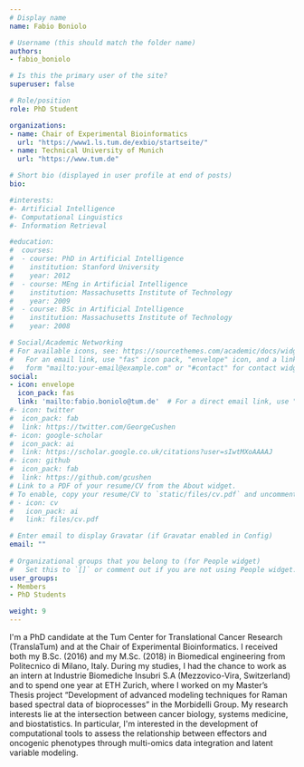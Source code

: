```yaml
---
# Display name
name: Fabio Boniolo

# Username (this should match the folder name)
authors:
- fabio_boniolo

# Is this the primary user of the site?
superuser: false

# Role/position
role: PhD Student

organizations:
- name: Chair of Experimental Bioinformatics
  url: "https://www1.ls.tum.de/exbio/startseite/"
- name: Technical University of Munich
  url: "https://www.tum.de"

# Short bio (displayed in user profile at end of posts)
bio:   

#interests:
#- Artificial Intelligence
#- Computational Linguistics
#- Information Retrieval

#education:
#  courses:
#  - course: PhD in Artificial Intelligence
#    institution: Stanford University
#    year: 2012
#  - course: MEng in Artificial Intelligence
#    institution: Massachusetts Institute of Technology
#    year: 2009
#  - course: BSc in Artificial Intelligence
#    institution: Massachusetts Institute of Technology
#    year: 2008

# Social/Academic Networking
# For available icons, see: https://sourcethemes.com/academic/docs/widgets/#icons
#   For an email link, use "fas" icon pack, "envelope" icon, and a link in the
#   form "mailto:your-email@example.com" or "#contact" for contact widget.
social:
- icon: envelope
  icon_pack: fas
  link: 'mailto:fabio.boniolo@tum.de'  # For a direct email link, use "mailto:test@example.org".
#- icon: twitter
#  icon_pack: fab
#  link: https://twitter.com/GeorgeCushen
#- icon: google-scholar
#  icon_pack: ai
#  link: https://scholar.google.co.uk/citations?user=sIwtMXoAAAAJ
#- icon: github
#  icon_pack: fab
#  link: https://github.com/gcushen
# Link to a PDF of your resume/CV from the About widget.
# To enable, copy your resume/CV to `static/files/cv.pdf` and uncomment the lines below.  
# - icon: cv
#   icon_pack: ai
#   link: files/cv.pdf

# Enter email to display Gravatar (if Gravatar enabled in Config)
email: ""
  
# Organizational groups that you belong to (for People widget)
#   Set this to `[]` or comment out if you are not using People widget.  
user_groups:
- Members
- PhD Students

weight: 9
---
```


I'm a PhD candidate at the Tum Center for Translational Cancer Research (TranslaTum) and at the Chair of Experimental Bioinformatics. I received both my B.Sc. (2016) and my M.Sc. (2018) in Biomedical engineering from Politecnico di Milano, Italy. During my studies, I had the chance to work as an intern at Industrie Biomediche Insubri S.A (Mezzovico-Vira, Switzerland) and to spend one year at ETH Zurich, where I worked on my Master’s Thesis project “Development of advanced modeling techniques for Raman based spectral data of bioprocesses” in the Morbidelli Group. My research interests lie at the intersection between cancer biology, systems medicine, and biostatistics. In particular, I'm interested in the development of computational tools to assess the relationship between effectors and oncogenic phenotypes through multi-omics data integration and latent variable modeling.
